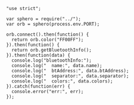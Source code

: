     "use strict";

    var sphero = require("../");
    var orb = sphero(process.env.PORT);

    orb.connect().then(function() {
      return orb.color("FF00FF");
    }).then(function() {
      return orb.getBluetoothInfo();
    }).then(function(data) {
      console.log("bluetoothInfo:");
      console.log("  name:", data.name);
      console.log("  btAddress:", data.btAddress);
      console.log("  separator:", data.separator);
      console.log("  colors:", data.colors);
    }).catch(function(err) {
      console.error("err:", err);
    });
